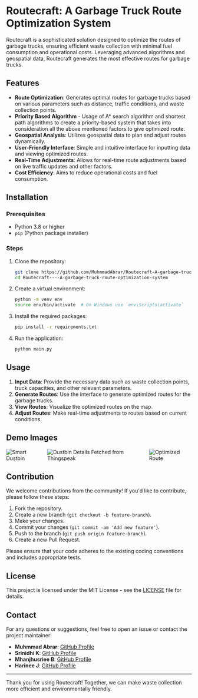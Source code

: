 # Routecraft: A Garbage Truck Route Optimization System

Routecraft is a sophisticated solution designed to optimize the routes of garbage trucks, ensuring efficient waste collection with minimal fuel consumption and operational costs. Leveraging advanced algorithms and geospatial data, Routecraft generates the most effective routes for garbage trucks.

## Features

- **Route Optimization**: Generates optimal routes for garbage trucks based on various parameters such as distance, traffic conditions, and waste collection points.
- **Priority Based Algorithm** - Usage of A* search algorithm and shortest path algorithms to create a priority-based system that takes into consideration all the above mentioned factors to give optimized route.
- **Geospatial Analysis**: Utilizes geospatial data to plan and adjust routes dynamically.
- **User-Friendly Interface**: Simple and intuitive interface for inputting data and viewing optimized routes.
- **Real-Time Adjustments**: Allows for real-time route adjustments based on live traffic updates and other factors.
- **Cost Efficiency**: Aims to reduce operational costs and fuel consumption.

## Installation

### Prerequisites

- Python 3.8 or higher
- `pip` (Python package installer)

### Steps

1. Clone the repository:

   ```sh
   git clone https://github.com/MuhmmadAbrar/Routecraft-A-garbage-truck-route-optimization-system.git
   cd Routecraft----A-garbage-truck-route-optimization-system
   ```

2. Create a virtual environment:

   ```sh
   python -m venv env
   source env/bin/activate  # On Windows use `env\Scripts\activate`
   ```

3. Install the required packages:

   ```sh
   pip install -r requirements.txt
   ```
   

4. Run the application:
   ```sh
   python main.py
   ```

## Usage

1. **Input Data**: Provide the necessary data such as waste collection points, truck capacities, and other relevant parameters.
2. **Generate Routes**: Use the interface to generate optimized routes for the garbage trucks.
3. **View Routes**: Visualize the optimized routes on the map.
4. **Adjust Routes**: Make real-time adjustments to routes based on current conditions.

## Demo Images
<div style="display: flex; justify-content: center; gap: 10px;">
  <img src="https://github.com/MuhmmadAbrar/Routecraft-A-garbage-truck-route-optimization-system./blob/main/assets/001.jpeg" style="max-height: 100px;" alt="Smart Dustbin" style = "height:50px">
  <img src="https://github.com/MuhmmadAbrar/Routecraft-A-garbage-truck-route-optimization-system./blob/main/assets/002.jpeg" style="max-height: 100px;" alt="Dustbin Details Fetched from Thingspeak">
  <img src="https://github.com/MuhmmadAbrar/Routecraft-A-garbage-truck-route-optimization-system./blob/main/assets/003.jpeg" style="max-height: 100px;" alt="Optimized Route">
</div>

## Contribution

We welcome contributions from the community! If you'd like to contribute, please follow these steps:

1. Fork the repository.
2. Create a new branch (`git checkout -b feature-branch`).
3. Make your changes.
4. Commit your changes (`git commit -am 'Add new feature'`).
5. Push to the branch (`git push origin feature-branch`).
6. Create a new Pull Request.

Please ensure that your code adheres to the existing coding conventions and includes appropriate tests.

## License

This project is licensed under the MIT License - see the [LICENSE](LICENSE) file for details.

## Contact

For any questions or suggestions, feel free to open an issue or contact the project maintainer:

- **Muhmmad Abrar**: [GitHub Profile](https://github.com/MuhmmadAbrar)
- **Srinidhi K**: [GitHub Profile](https://github.com/Srinidhi-Krishnan30)
- **Mhanjhusriee B**: [GitHub Profile](https://github.com/Scarlet-15)
- **Harinee J**: [GitHub Profile](https://github.com/Harxnee)

---

Thank you for using Routecraft! Together, we can make waste collection more efficient and environmentally friendly.
